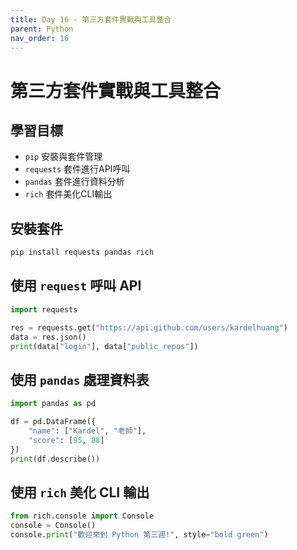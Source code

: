 ```yaml
---
title: Day 16 - 第三方套件實戰與工具整合
parent: Python
nav_order: 16
---
```


# 第三方套件實戰與工具整合

## 學習目標

- `pip` 安裝與套件管理
- `requests` 套件進行API呼叫
- `pandas` 套件進行資料分析
- `rich` 套件美化CLI輸出

## 安裝套件

```bash
pip install requests pandas rich
```

## 使用 `request` 呼叫 API

```python
import requests

res = requests.get("https://api.github.com/users/kardelhuang")
data = res.json()
print(data["login"], data["public_repos"])
```

## 使用 `pandas` 處理資料表

```python
import pandas as pd

df = pd.DataFrame({
    "name": ["Kardel", "老師"],
    "score": [95, 88]
})
print(df.describe())
```

## 使用 `rich` 美化 CLI 輸出

```python
from rich.console import Console
console = Console()
console.print("歡迎來到 Python 第三週!", style="bold green")
```
